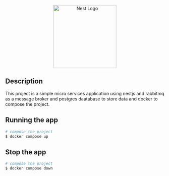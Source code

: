 <p align="center">
  <a href="http://nestjs.com/" target="blank"><img src="https://nestjs.com/img/logo-small.svg" width="200" alt="Nest Logo" /></a>
</p>

## Description

This project is a simple micro services application using nestjs and rabbitmq as a message broker and postgres daatabase to store data and docker to compose the project.

## Running the app

```bash
# compose the project
$ docker compose up

```

## Stop the app

```bash
# compose the project
$ docker compose down

```
